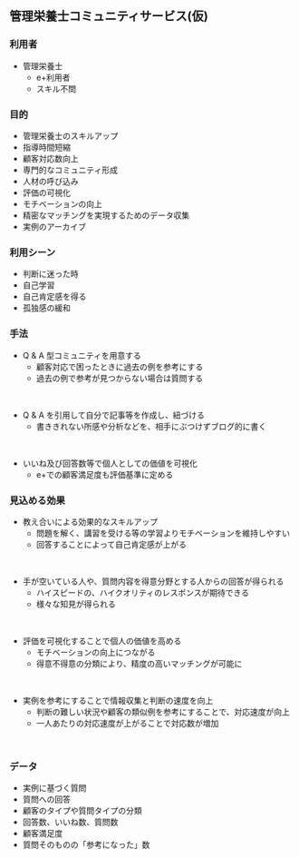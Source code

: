 ## 管理栄養士コミュニティサービス(仮)

### 利用者
* 管理栄養士
  * e+利用者
  * スキル不問

### 目的
* 管理栄養士のスキルアップ
* 指導時間短縮
* 顧客対応数向上
* 専門的なコミュニティ形成
* 人材の呼び込み
* 評価の可視化
* モチベーションの向上
* 精密なマッチングを実現するためのデータ収集
* 実例のアーカイブ

### 利用シーン
* 判断に迷った時
* 自己学習
* 自己肯定感を得る
* 孤独感の緩和

### 手法

* Q & A 型コミュニティを用意する
  * 顧客対応で困ったときに過去の例を参考にする
  * 過去の例で参考が見つからない場合は質問する
<br>

* Q & A を引用して自分で記事等を作成し、紐づける
  * 書ききれない所感や分析などを、相手にぶつけずブログ的に書く
<br>

* いいね及び回答数等で個人としての価値を可視化
  * e+での顧客満足度も評価基準に定める

### 見込める効果
* 教え合いによる効果的なスキルアップ
  * 問題を解く、講習を受ける等の学習よりモチベーションを維持しやすい
  * 回答することによって自己肯定感が上がる
<br>

* 手が空いている人や、質問内容を得意分野とする人からの回答が得られる
  * ハイスピードの、ハイクオリティのレスポンスが期待できる
  * 様々な知見が得られる
<br>

* 評価を可視化することで個人の価値を高める
  * モチベーションの向上につながる
  * 得意不得意の分類により、精度の高いマッチングが可能に
<br>

* 実例を参考にすることで情報収集と判断の速度を向上
  *  判断の難しい状況や顧客の類似例を参考にすることで、対応速度が向上
  *  一人あたりの対応速度が上がることで対応数が増加
<br> 

### データ
 * 実例に基づく質問
 * 質問への回答
 * 顧客のタイプや質問タイプの分類
 * 回答数、いいね数、質問数
 * 顧客満足度
 * 質問そのものの「参考になった」数
